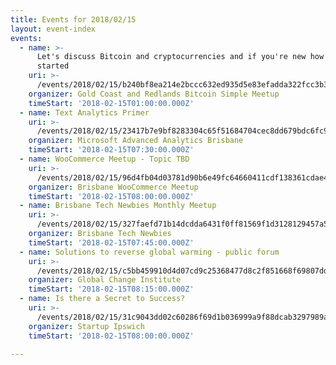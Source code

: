 ```yaml
---
title: Events for 2018/02/15
layout: event-index
events:
  - name: >-
      Let's discuss Bitcoin and cryptocurrencies and if you're new how to get
      started
    uri: >-
      /events/2018/02/15/b240bf8ea214e2bccc632ed935d5e83efadda322fcc3b3121754df223fa2e971
    organizer: Gold Coast and Redlands Bitcoin Simple Meetup
    timeStart: '2018-02-15T01:00:00.000Z'
  - name: Text Analytics Primer
    uri: >-
      /events/2018/02/15/23417b7e9bf8283304c65f51684704cec8dd679bdc6fc936263c84c92d7869f2
    organizer: Microsoft Advanced Analytics Brisbane
    timeStart: '2018-02-15T07:30:00.000Z'
  - name: WooCommerce Meetup - Topic TBD
    uri: >-
      /events/2018/02/15/96d4fb04d03781d90b6e49fc64660411cdf138361cdae4fb136a6b61a38d9410
    organizer: Brisbane WooCommerce Meetup
    timeStart: '2018-02-15T08:00:00.000Z'
  - name: Brisbane Tech Newbies Monthly Meetup
    uri: >-
      /events/2018/02/15/327faefd71b14dcdda6431f0ff81569f1d3128129457a518b248538e4847a088
    organizer: Brisbane Tech Newbies
    timeStart: '2018-02-15T07:45:00.000Z'
  - name: Solutions to reverse global warming - public forum
    uri: >-
      /events/2018/02/15/c5bb459910d4d07cd9c25368477d8c2f851668f69807dd786651989cd65f444c
    organizer: Global Change Institute
    timeStart: '2018-02-15T08:15:00.000Z'
  - name: Is there a Secret to Success?
    uri: >-
      /events/2018/02/15/31c9043dd02c60286f69d1b036999a9f88dcab3297989a998fb53e9f5ebad592
    organizer: Startup Ipswich
    timeStart: '2018-02-15T08:00:00.000Z'

---
```

